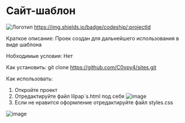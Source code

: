 # Сайт-шаблон

![Логотип](https://s9.travelask.ru/uploads/post/000/025/923/main_image/full-2af6fc8c8210d9ac04b6f99f426b45bd.jpg "Логотип Github")
https://img.shields.io/badge/codeship/:projectId 

Краткое описание:
Проек создан для дальнейшего использования в виде шаблона

Нобходимые условия:
 Нет
 
 Как установить:
  git clone https://github.com/C0vpy4/sites.git
 
 Как использовать:
  1. Откройте проект
  2. Отредактируйте файл lilpap`s.html под себя
  ![image](https://user-images.githubusercontent.com/100491011/228172477-e8e43914-8b52-4539-85a8-9b59cef046b0.png)
  3. Если не нравится оформление отредактируйте файл styles.css                                                                                              
 
 ![image](https://user-images.githubusercontent.com/100491011/228173491-b14aab05-d325-4833-b688-04a02c216550.png)

